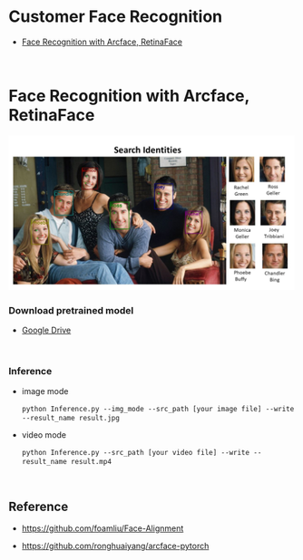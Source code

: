 # Customer Face Recognition

- [Face Recognition with Arcface, RetinaFace](#face-recognition-with-arcface,-retinaface)

<br>

# Face Recognition with Arcface, RetinaFace 

![](https://github.com/Songminkee/Customer_face_recognition/blob/master/fig/demo.jpg)



### Download pretrained model

- [Google Drive](https://drive.google.com/file/d/1-jjGFn6uoDHOl0OdIbOGYumgPjcRinIZ/view?usp=sharing)

<br>

### Inference

- image mode

  ```
  python Inference.py --img_mode --src_path [your image file] --write --result_name result.jpg
  ```

- video mode

  ```
  python Inference.py --src_path [your video file] --write --result_name result.mp4
  ```



<br>

## Reference

- https://github.com/foamliu/Face-Alignment

- https://github.com/ronghuaiyang/arcface-pytorch